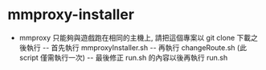 # mmproxy-installer
- mmproxy 只能夠與遊戲跑在相同的主機上, 請把這個專案以 git clone 下載之後執行
-- 首先執行 mmproxyInstaller.sh
-- 再執行 changeRoute.sh (此 script 僅需執行一次)
-- 最後修正 run.sh 的內容以後再執行 run.sh
